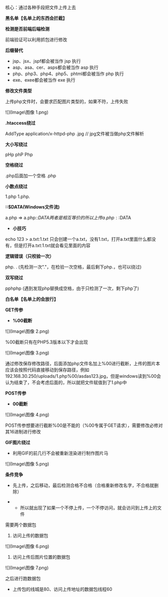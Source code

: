 核心：通过各种手段把文件上传上去

**黑名单【名单上的东西会拦截】**

**检测是否前端后端检测**

 前端验证可以利用抓包进行修改

**后缀替代**

- jsp、jsx、jspf都会被当作 jsp 执行
- asp、asa、cer、asps都会被当作 asp 执行
- php、php3、php4、php5、phtml都会被当作 php 执行
- exe、exee都会被当作 exe 执行

**修改文件类型**

上传php文件时，会要求匹配图片类型的，如果不符，上传失败

![](Image\图像 1.png)

**.htaccess绕过**

AddType application/x-httpd-php .jpg // jpg文件被当做php文件解析

**大小写绕过**

pHp phP Php

**空格绕过**

.php后面加一个空格 .php 

**小数点绕过**

1.php 1.php.

**::$DATA(Windows文件流)**

a.php => a.php::$DATA 两者是相互等价的 所以 上传a.php::$DATA

- **小技巧**

echo 123 > a.txt:1.txt 只会创建一个a.txt，没有1.txt，打开a.txt里面什么都没有，但是打开a.txt:1.txt就会看见里面的内容

**逻辑错误（只校验一次）**

php. . (先检测一次"."，在检验一次空格，最后剩下php.，也可以绕过)

**双写绕过**

pphphp (遇到发现php替换成空格，由于只检测了一次，剩下php了)

**白名单【名单上的会放行】**

**GET传参**

- **%00截断**

![](Image\图像 2.png)

%00截断只有在PHP5.3版本以下才会出现

![](Image\图像 3.png)

通过修改保存修改路径，后面添加php文件名加上%00进行截断，上传的图片本应该会按照代码直接移动到保存路径，例如192.168.30.250/uploads/1.php%00/asdas123.jpg，但是windows读到%00会认为结束了，不会考虑后面的，所以就把文件赋值到了1.php中

**POST传参**

- **00截断**

![](Image\图像 4.png)

POST传参想要进行截断%00是不能的（%00专属于GET请求），需要修改必修对其16进制进行修改

**GIF图片绕过**

- 利用GIF的前几行不会被重新渲染进行制作图片马

![](Image\图像 5.png)

**条件竞争**

- 先上传，之后移动，最后检测合格不合格（合格重新修改名字，不合格就删除）

- - 所以就出现了如果一个不停上传，一个不停访问，就会访问到上传上的文件

需要两个数据包

1. 访问上传的数据包

![](Image\图像 6.png)

1. 访问上传后图片位置的数据包

![](Image\图像 7.png)

之后进行跑数据包

- 上传包的线城是80、访问上传地址的数据包线程60